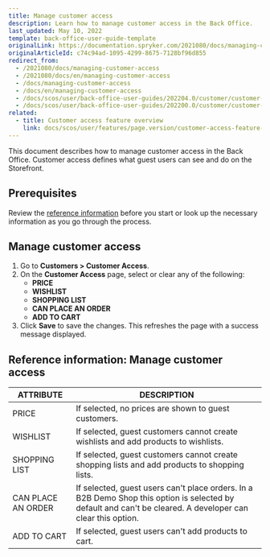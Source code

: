 ```yaml
---
title: Manage customer access
description: Learn how to manage customer access in the Back Office.
last_updated: May 10, 2022
template: back-office-user-guide-template
originalLink: https://documentation.spryker.com/2021080/docs/managing-customer-access
originalArticleId: c74c94ad-1095-4299-8675-7128bf96d855
redirect_from:
  - /2021080/docs/managing-customer-access
  - /2021080/docs/en/managing-customer-access
  - /docs/managing-customer-access
  - /docs/en/managing-customer-access
  - /docs/scos/user/back-office-user-guides/202204.0/customer/customer-customer-access-customer-groups/managing-customer-access.html
  - /docs/scos/user/back-office-user-guides/202200.0/customer/customer-customer-access-customer-groups/managing-customer-access.html
related:
  - title: Customer access feature overview
    link: docs/scos/user/features/page.version/customer-access-feature-overview.html
---
```


This document describes how to manage customer access in the Back Office. Customer access defines what guest users can see and do on the Storefront.

## Prerequisites

Review the [reference information](#reference-information-manage-customer-access) before you start or look up the necessary information as you go through the process.

## Manage customer access

1. Go to **Customers&nbsp;<span aria-label="and then">></span> Customer Access**.
2. On the **Customer Access** page, select or clear any of the following:
    * **PRICE**
    * **WISHLIST**
    * **SHOPPING LIST**
    * **CAN PLACE AN ORDER**
    * **ADD TO CART**
3. Click **Save** to save the changes.
    This refreshes the page with a success message displayed.

## Reference information: Manage customer access


| ATTRIBUTE| DESCRIPTION |
|---|---|
| PRICE | If selected, no prices are shown to guest customers. |
| WISHLIST | If selected, guest customers cannot create wishlists and add products to wishlists.  |
| SHOPPING LIST | If selected, guest customers cannot create shopping lists and add products to shopping lists.  |
| CAN PLACE AN ORDER | If selected, guest users can't place orders. In a B2B Demo Shop this option is selected by default and can't be cleared. A developer can clear this option. |
| ADD TO CART | If selected, guest users can't add products to cart. |
